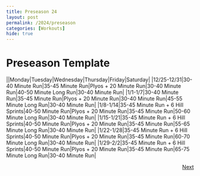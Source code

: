 ```yaml
---
title: Preseason 24
layout: post
permalink: /2024/preseason
categories: [Workouts]
hide: true
---
```



# Preseason Template

||Monday|Tuesday|Wednesday|Thursday|Friday|Saturday|
|12/25-12/31|30-40 Minute Run|35-45 Minute Run|Plyos + 20 Minute Run|30-40 Minute Run|40-50 Minute Long Run|30-40 Minute Run|
|1/1-1/7|30-40 Minute Run|35-45 Minute Run|Plyos + 20 Minute Run|30-40 Minute Run|45-55 Minute Long Run|30-40 Minute Run|
|1/8-1/14|35-45 Minute Run + 6 Hill Sprints|40-50 Minute Run|Plyos + 20 Minute Run|35-45 Minute Run|50-60 Minute Long Run|30-40 Minute Run|
|1/15-1/21|35-45 Minute Run + 6 Hill Sprints|40-50 Minute Run|Plyos + 20 Minute Run|35-45 Minute Run|55-65 Minute Long Run|30-40 Minute Run|
|1/22-1/28|35-45 Minute Run + 6 Hill Sprints|40-50 Minute Run|Plyos + 20 Minute Run|35-45 Minute Run|60-70 Minute Long Run|30-40 Minute Run|
|1/29-2/2|35-45 Minute Run + 6 Hill Sprints|40-50 Minute Run|Plyos + 20 Minute Run|35-45 Minute Run|65-75 Minute Long Run|30-40 Minute Run|

<div style="text-align: right"> <a href="{{site.baseurl}}/2024/0">Next</a></div>